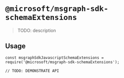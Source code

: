 # `@microsoft/msgraph-sdk-schemaExtensions`

> TODO: description

## Usage

```
const msgraphSdkJavascriptSchemaExtensions = require('@microsoft/msgraph-sdk-schemaExtensions');

// TODO: DEMONSTRATE API
```
